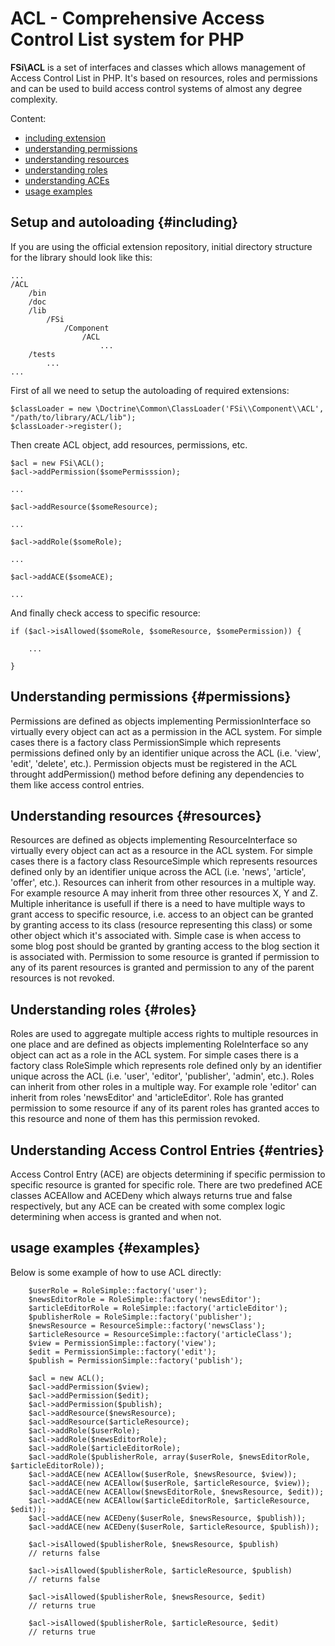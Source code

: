 # ACL - Comprehensive Access Control List system for PHP

**FSi\ACL** is a set of interfaces and classes which allows management of Access Control List in PHP. It's based on resources,
roles and permissions and can be used to build access control systems of almost any degree complexity.

Content:

- [including extension](#including)
- [understanding permissions](#permissions)
- [understanding resources](#resources)
- [understanding roles](#roles)
- [understanding ACEs](#entries)
- [usage examples](#examples)

## Setup and autoloading {#including}

If you are using the official extension repository, initial directory structure for 
the library should look like this:

    ...
    /ACL
        /bin
        /doc
        /lib
            /FSi
                /Component
                    /ACL
                        ...
        /tests
            ...
    ...

First of all we need to setup the autoloading of required extensions:

    $classLoader = new \Doctrine\Common\ClassLoader('FSi\\Component\\ACL', "/path/to/library/ACL/lib");
    $classLoader->register();

Then create ACL object, add resources, permissions, etc.

    $acl = new FSi\ACL();
    $acl->addPermission($somePermisssion);
    
    ...
    
    $acl->addResource($someResource);
    
    ...
    
    $acl->addRole($someRole);
    
    ...
    
    $acl->addACE($someACE);
    
    ...
    

And finally check access to specific resource:

    if ($acl->isAllowed($someRole, $someResource, $somePermission)) {
        
        ...
        
    }


## Understanding permissions {#permissions}

Permissions are defined as objects implementing PermissionInterface so virtually every object can act as a permission in the ACL
system. For simple cases there is a factory class PermissionSimple which represents permissions defined only by an identifier
unique across the ACL (i.e. 'view', 'edit', 'delete', etc.). Permission objects must be registered in the ACL throught
addPermission() method before defining any dependencies to them like access control entries.

## Understanding resources {#resources}

Resources are defined as objects implementing ResourceInterface so virtually every object can act as a resource in the ACL
system. For simple cases there is a factory class ResourceSimple which represents resources defined only by an identifier
unique across the ACL (i.e. 'news', 'article', 'offer', etc.). Resources can inherit from other resources in a multiple way.
For example resource A may inherit from three other resources X, Y and Z. Multiple inheritance is usefull if there is a need
to have multiple ways to grant access to specific resource, i.e. access to an object can be granted by granting access to its
class (resource representing this class) or some other object which it's associated with. Simple case is when access to some blog
post should be granted by granting access to the blog section it is associated with. Permission to some resource is granted if
permission to any of its parent resources is granted and permission to any of the parent resources is not revoked.

## Understanding roles {#roles}

Roles are used to aggregate multiple access rights to multiple resources in one place and are defined as objects implementing
RoleInterface so any object can act as a role in the ACL system. For simple cases there is a factory class RoleSimple which
represents role defined only by an identifier unique across the ACL (i.e. 'user', 'editor', 'publisher', 'admin', etc.). Roles
can inherit from other roles in a multiple way. For example role 'editor' can inherit from roles 'newsEditor' and
'articleEditor'. Role has granted permission to some resource if any of its parent roles has granted acces to this resource and
none of them has this permission revoked.

## Understanding Access Control Entries {#entries}

Access Control Entry (ACE) are objects determining if specific permission to specific resource is granted for specific role.
There are two predefined ACE classes ACEAllow and ACEDeny which always returns true and false respectively, but any ACE can
be created with some complex logic determining when access is granted and when not.

## usage examples {#examples}

Below is some example of how to use ACL directly:

        $userRole = RoleSimple::factory('user');
        $newsEditorRole = RoleSimple::factory('newsEditor');
        $articleEditorRole = RoleSimple::factory('articleEditor');
        $publisherRole = RoleSimple::factory('publisher');
        $newsResource = ResourceSimple::factory('newsClass');
        $articleResource = ResourceSimple::factory('articleClass');
        $view = PermissionSimple::factory('view');
        $edit = PermissionSimple::factory('edit');
        $publish = PermissionSimple::factory('publish');

        $acl = new ACL();
        $acl->addPermission($view);
        $acl->addPermission($edit);
        $acl->addPermission($publish);
        $acl->addResource($newsResource);
        $acl->addResource($articleResource);
        $acl->addRole($userRole);
        $acl->addRole($newsEditorRole);
        $acl->addRole($articleEditorRole);
        $acl->addRole($publisherRole, array($userRole, $newsEditorRole, $articleEditorRole));
        $acl->addACE(new ACEAllow($userRole, $newsResource, $view));
        $acl->addACE(new ACEAllow($userRole, $articleResource, $view));
        $acl->addACE(new ACEAllow($newsEditorRole, $newsResource, $edit));
        $acl->addACE(new ACEAllow($articleEditorRole, $articleResource, $edit));
        $acl->addACE(new ACEDeny($userRole, $newsResource, $publish));
        $acl->addACE(new ACEDeny($userRole, $articleResource, $publish));

        $acl->isAllowed($publisherRole, $newsResource, $publish)
        // returns false

        $acl->isAllowed($publisherRole, $articleResource, $publish)
        // returns false

        $acl->isAllowed($publisherRole, $newsResource, $edit)
        // returns true

        $acl->isAllowed($publisherRole, $articleResource, $edit)
        // returns true

